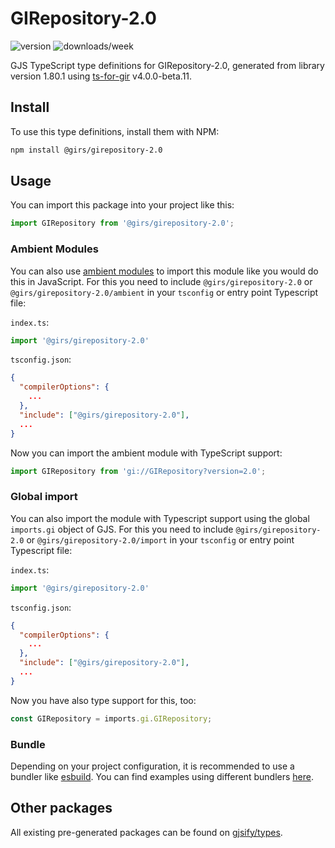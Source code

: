 
# GIRepository-2.0

![version](https://img.shields.io/npm/v/@girs/girepository-2.0)
![downloads/week](https://img.shields.io/npm/dw/@girs/girepository-2.0)


GJS TypeScript type definitions for GIRepository-2.0, generated from library version 1.80.1 using [ts-for-gir](https://github.com/gjsify/ts-for-gir) v4.0.0-beta.11.


## Install

To use this type definitions, install them with NPM:
```bash
npm install @girs/girepository-2.0
```

## Usage

You can import this package into your project like this:
```ts
import GIRepository from '@girs/girepository-2.0';
```

### Ambient Modules

You can also use [ambient modules](https://github.com/gjsify/ts-for-gir/tree/main/packages/cli#ambient-modules) to import this module like you would do this in JavaScript.
For this you need to include `@girs/girepository-2.0` or `@girs/girepository-2.0/ambient` in your `tsconfig` or entry point Typescript file:

`index.ts`:
```ts
import '@girs/girepository-2.0'
```

`tsconfig.json`:
```json
{
  "compilerOptions": {
    ...
  },
  "include": ["@girs/girepository-2.0"],
  ...
}
```

Now you can import the ambient module with TypeScript support: 

```ts
import GIRepository from 'gi://GIRepository?version=2.0';
```

### Global import

You can also import the module with Typescript support using the global `imports.gi` object of GJS.
For this you need to include `@girs/girepository-2.0` or `@girs/girepository-2.0/import` in your `tsconfig` or entry point Typescript file:

`index.ts`:
```ts
import '@girs/girepository-2.0'
```

`tsconfig.json`:
```json
{
  "compilerOptions": {
    ...
  },
  "include": ["@girs/girepository-2.0"],
  ...
}
```

Now you have also type support for this, too:

```ts
const GIRepository = imports.gi.GIRepository;
```

### Bundle

Depending on your project configuration, it is recommended to use a bundler like [esbuild](https://esbuild.github.io/). You can find examples using different bundlers [here](https://github.com/gjsify/ts-for-gir/tree/main/examples).

## Other packages

All existing pre-generated packages can be found on [gjsify/types](https://github.com/gjsify/types).


